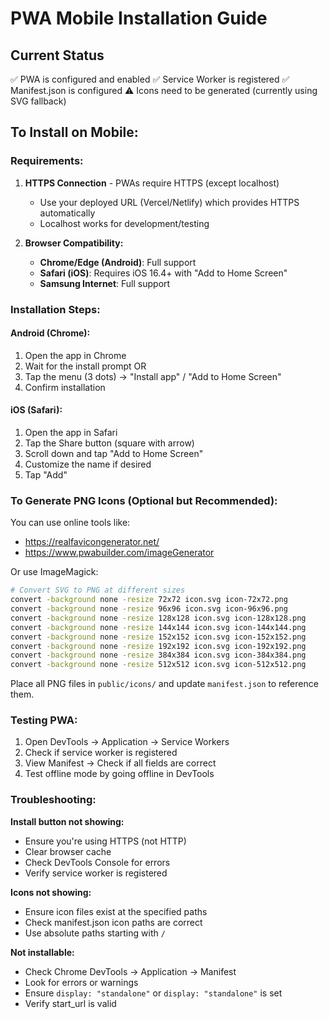 # PWA Mobile Installation Guide

## Current Status
✅ PWA is configured and enabled
✅ Service Worker is registered
✅ Manifest.json is configured
⚠️ Icons need to be generated (currently using SVG fallback)

## To Install on Mobile:

### Requirements:
1. **HTTPS Connection** - PWAs require HTTPS (except localhost)
   - Use your deployed URL (Vercel/Netlify) which provides HTTPS automatically
   - Localhost works for development/testing

2. **Browser Compatibility:**
   - **Chrome/Edge (Android)**: Full support
   - **Safari (iOS)**: Requires iOS 16.4+ with "Add to Home Screen"
   - **Samsung Internet**: Full support

### Installation Steps:

#### Android (Chrome):
1. Open the app in Chrome
2. Wait for the install prompt OR
3. Tap the menu (3 dots) → "Install app" / "Add to Home Screen"
4. Confirm installation

#### iOS (Safari):
1. Open the app in Safari
2. Tap the Share button (square with arrow)
3. Scroll down and tap "Add to Home Screen"
4. Customize the name if desired
5. Tap "Add"

### To Generate PNG Icons (Optional but Recommended):

You can use online tools like:
- https://realfavicongenerator.net/
- https://www.pwabuilder.com/imageGenerator

Or use ImageMagick:
```bash
# Convert SVG to PNG at different sizes
convert -background none -resize 72x72 icon.svg icon-72x72.png
convert -background none -resize 96x96 icon.svg icon-96x96.png
convert -background none -resize 128x128 icon.svg icon-128x128.png
convert -background none -resize 144x144 icon.svg icon-144x144.png
convert -background none -resize 152x152 icon.svg icon-152x152.png
convert -background none -resize 192x192 icon.svg icon-192x192.png
convert -background none -resize 384x384 icon.svg icon-384x384.png
convert -background none -resize 512x512 icon.svg icon-512x512.png
```

Place all PNG files in `public/icons/` and update `manifest.json` to reference them.

### Testing PWA:
1. Open DevTools → Application → Service Workers
2. Check if service worker is registered
3. View Manifest → Check if all fields are correct
4. Test offline mode by going offline in DevTools

### Troubleshooting:

**Install button not showing:**
- Ensure you're using HTTPS (not HTTP)
- Clear browser cache
- Check DevTools Console for errors
- Verify service worker is registered

**Icons not showing:**
- Ensure icon files exist at the specified paths
- Check manifest.json icon paths are correct
- Use absolute paths starting with `/`

**Not installable:**
- Check Chrome DevTools → Application → Manifest
- Look for errors or warnings
- Ensure `display: "standalone"` or `display: "standalone"` is set
- Verify start_url is valid

